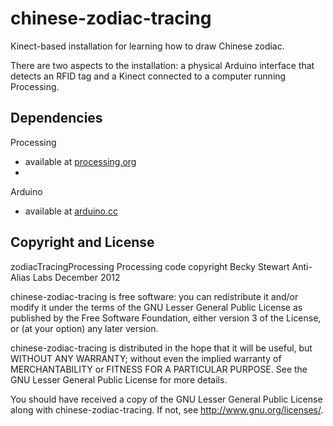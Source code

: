 chinese-zodiac-tracing
======================

Kinect-based installation for learning how to draw Chinese zodiac.

There are two aspects to the installation: a physical Arduino interface that
detects an RFID tag and a Kinect connected to a computer running Processing.


Dependencies
----------------------
Processing
- available at [processing.org](http://processing.org)
- 

Arduino
- available at [arduino.cc](http://arduino.cc)



Copyright and License
----------------------

zodiacTracingProcessing
Processing code copyright Becky Stewart 
Anti-Alias Labs
December 2012 


chinese-zodiac-tracing is free software: you can redistribute it and/or modify
it under the terms of the GNU Lesser General Public License as published by
the Free Software Foundation, either version 3 of the License, or 
(at your option) any later version.

chinese-zodiac-tracing is distributed in the hope that it will be useful,
but WITHOUT ANY WARRANTY; without even the implied warranty of
MERCHANTABILITY or FITNESS FOR A PARTICULAR PURPOSE.  See the
GNU Lesser General Public License for more details.

You should have received a copy of the GNU Lesser General Public License
along with chinese-zodiac-tracing.  If not, see <http://www.gnu.org/licenses/>.